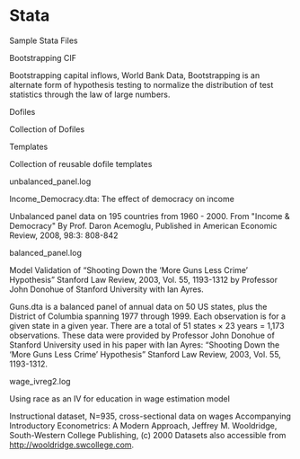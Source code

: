 # Stata
Sample Stata Files

Bootstrapping CIF

Bootstrapping capital inflows, World Bank Data, Bootstrapping is an alternate form of hypothesis testing to normalize the distribution of test statistics through the law of large numbers.

Dofiles

Collection of Dofiles

Templates

Collection of reusable dofile templates

unbalanced_panel.log

Income_Democracy.dta: The effect of democracy on income

Unbalanced panel data on 195 countries from 1960 - 2000. From "Income & Democracy"
By Prof. Daron Acemoglu, Published in American Economic Review, 2008, 98:3: 808-842

balanced_panel.log

Model Validation of “Shooting Down the ‘More Guns Less Crime’ Hypothesis” Stanford Law Review, 2003, Vol. 55, 1193-1312 by Professor John Donohue of Stanford University with Ian Ayres.

Guns.dta is a balanced panel of annual data on 50 US states, plus the District of Columbia spanning 1977 through 1999. Each observation is for a given state in a given year. There are a total of 51 states × 23 years = 1,173 observations. These data were provided by Professor John Donohue of Stanford University used in his paper with Ian Ayres: “Shooting Down the ‘More Guns Less Crime’ Hypothesis” Stanford Law Review, 2003, Vol. 55, 1193-1312.

wage_ivreg2.log

Using race as an IV for education in wage estimation model

Instructional dataset, N=935, cross-sectional data on wages Accompanying 
Introductory Econometrics: A Modern Approach, Jeffrey M. Wooldridge, South-Western 
College Publishing, (c) 2000 Datasets also accessible from http://wooldridge.swcollege.com.
